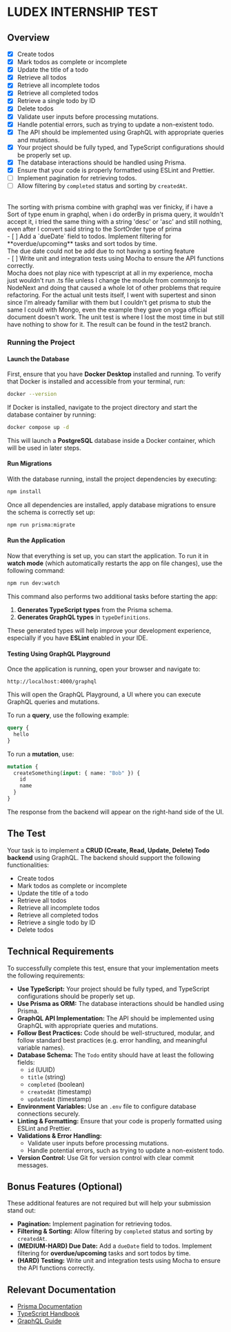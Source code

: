 # LUDEX INTERNSHIP TEST

## Overview
- [x] Create todos
- [x] Mark todos as complete or incomplete
- [x] Update the title of a todo
- [x] Retrieve all todos
- [x] Retrieve all incomplete todos
- [x] Retrieve all completed todos
- [x] Retrieve a single todo by ID
- [x] Delete todos
- [x] Validate user inputs before processing mutations.
- [x] Handle potential errors, such as trying to update a non-existent todo.
- [x] The API should be implemented using GraphQL with appropriate queries and mutations.
- [x] Your project should be fully typed, and TypeScript configurations should be properly set up.
- [x] The database interactions should be handled using Prisma.
- [x] Ensure that your code is properly formatted using ESLint and Prettier.
- [ ] Implement pagination for retrieving todos.
- [ ] Allow filtering by `completed` status and sorting by `createdAt`. 
<br>
The sorting with prisma combine with graphql was ver finicky, if i have a Sort of type enum in graphql, when i do orderBy in prisma query, it wouldn't accept it, i tried the same thing with a string 'desc' or 'asc' and still nothing, even after I convert said string to the SortOrder type of prima
<br>
- [ ] Add a `dueDate` field to todos. Implement filtering for **overdue/upcoming** tasks and sort todos by time.
<br>
The due date could not be add due to not having a sorting feature
<br>
- [ ] Write unit and integration tests using Mocha to ensure the API functions correctly.
<br>
Mocha does not play nice with typescript at all in my experience, mocha just wouldn't run .ts file unless I change the module from commonjs to NodeNext and doing that caused a whole lot of other problems that require refactoring. For the actual unit tests itself, I went with supertest and sinon since I'm already familiar with them but I couldn't get prisma to stub the same I could with Mongo, even the example they gave on yoga official document doesn't work. The unit test is where I lost the most time in but still have nothing to show for it. The result can be found in the test2 branch.

### Running the Project

#### Launch the Database

First, ensure that you have **Docker Desktop** installed and running. To verify that Docker is installed and accessible from your terminal, run:

```sh
docker --version
```

If Docker is installed, navigate to the project directory and start the database container by running:

```sh
docker compose up -d
```

This will launch a **PostgreSQL** database inside a Docker container, which will be used in later steps.

#### Run Migrations

With the database running, install the project dependencies by executing:

```sh
npm install
```

Once all dependencies are installed, apply database migrations to ensure the schema is correctly set up:

```sh
npm run prisma:migrate
```

#### Run the Application

Now that everything is set up, you can start the application. To run it in **watch mode** (which automatically restarts the app on file changes), use the following command:

```sh
npm run dev:watch
```

This command also performs two additional tasks before starting the app:

1. **Generates TypeScript types** from the Prisma schema.
2. **Generates GraphQL types** in `typeDefinitions`.

These generated types will help improve your development experience, especially if you have **ESLint** enabled in your IDE.

#### Testing Using GraphQL Playground

Once the application is running, open your browser and navigate to:

```
http://localhost:4000/graphql
```

This will open the GraphQL Playground, a UI where you can execute GraphQL queries and mutations.

To run a **query**, use the following example:

```graphql
query {
  hello
}
```

To run a **mutation**, use:

```graphql
mutation {
  createSomething(input: { name: "Bob" }) {
    id
    name
  }
}
```

The response from the backend will appear on the right-hand side of the UI.

## The Test

Your task is to implement a **CRUD (Create, Read, Update, Delete) Todo backend** using GraphQL. The backend should support the following functionalities:

- Create todos
- Mark todos as complete or incomplete
- Update the title of a todo
- Retrieve all todos
- Retrieve all incomplete todos
- Retrieve all completed todos
- Retrieve a single todo by ID
- Delete todos

## **Technical Requirements**

To successfully complete this test, ensure that your implementation meets the following requirements:

- **Use TypeScript:** Your project should be fully typed, and TypeScript configurations should be properly set up.
- **Use Prisma as ORM:** The database interactions should be handled using Prisma.
- **GraphQL API Implementation:** The API should be implemented using GraphQL with appropriate queries and mutations.
- **Follow Best Practices:** Code should be well-structured, modular, and follow standard best practices (e.g. error handling, and meaningful variable names).
- **Database Schema:** The `Todo` entity should have at least the following fields:
  - `id` (UUID)
  - `title` (string)
  - `completed` (boolean)
  - `createdAt` (timestamp)
  - `updatedAt` (timestamp)
- **Environment Variables:** Use an `.env` file to configure database connections securely.
- **Linting & Formatting:** Ensure that your code is properly formatted using ESLint and Prettier.
- **Validations & Error Handling:**
  - Validate user inputs before processing mutations.
  - Handle potential errors, such as trying to update a non-existent todo.
- **Version Control:** Use Git for version control with clear commit messages.

## **Bonus Features (Optional)**

These additional features are not required but will help your submission stand out:

- **Pagination:** Implement pagination for retrieving todos.
- **Filtering & Sorting:** Allow filtering by `completed` status and sorting by `createdAt`.
- **(MEDIUM-HARD) Due Date:** Add a `dueDate` field to todos. Implement filtering for **overdue/upcoming** tasks and sort todos by time.
- **(HARD) Testing:** Write unit and integration tests using Mocha to ensure the API functions correctly.

## **Relevant Documentation**

- [Prisma Documentation](https://www.prisma.io/docs/orm/prisma-client/queries/crud)
- [TypeScript Handbook](https://www.typescriptlang.org/docs/handbook/typescript-from-scratch.html)
- [GraphQL Guide](https://graphql.org/learn/)
